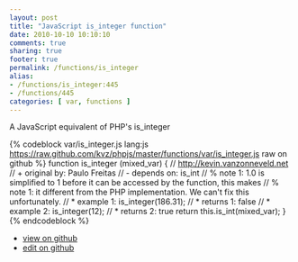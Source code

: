 ```yaml
---
layout: post
title: "JavaScript is_integer function"
date: 2010-10-10 10:10:10
comments: true
sharing: true
footer: true
permalink: /functions/is_integer
alias:
- /functions/is_integer:445
- /functions/445
categories: [ var, functions ]
---
```

A JavaScript equivalent of PHP's is_integer
<!-- more -->
{% codeblock var/is_integer.js lang:js https://raw.github.com/kvz/phpjs/master/functions/var/is_integer.js raw on github %}
function is_integer (mixed_var) {
    // http://kevin.vanzonneveld.net
    // +   original by: Paulo Freitas
    //  -   depends on: is_int
    // %        note 1: 1.0 is simplified to 1 before it can be accessed by the function, this makes
    // %        note 1: it different from the PHP implementation. We can't fix this unfortunately.
    // *     example 1: is_integer(186.31);
    // *     returns 1: false
    // *     example 2: is_integer(12);
    // *     returns 2: true
    return this.is_int(mixed_var);
}
{% endcodeblock %}
<ul>
 <li><a href="https://github.com/kvz/phpjs/blob/master/functions/var/is_integer.js">view on github</a></li>
 <li><a href="https://github.com/kvz/phpjs/edit/master/functions/var/is_integer.js">edit on github</a></li>
</ul>

